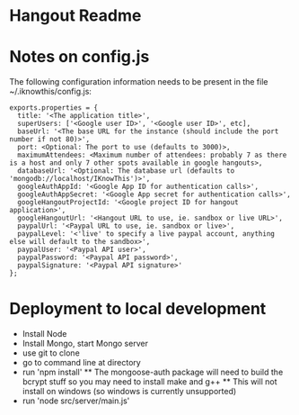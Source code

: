 # Hangout Readme

# Notes on config.js

The following configuration information needs to be present in the file ~/.iknowthis/config.js:

	exports.properties = {
	  title: '<The application title>',
	  superUsers: ['<Google user ID>', '<Google user ID>', etc],
	  baseUrl: '<The base URL for the instance (should include the port number if not 80)>',
	  port: <Optional: The port to use (defaults to 3000)>,
	  maximumAttendees: <Maximum number of attendees: probably 7 as there is a host and only 7 other spots available in google hangouts>,
	  databaseUrl: '<Optional: The database url (defaults to 'mongodb://localhost/IKnowThis')>',
	  googleAuthAppId: '<Google App ID for authentication calls>',
	  googleAuthAppSecret: '<Google App secret for authentication calls>',
	  googleHangoutProjectId: '<Google project ID for hangout application>',
	  googleHangoutUrl: '<Hangout URL to use, ie. sandbox or live URL>',
	  paypalUrl: '<Paypal URL to use, ie. sandbox or live>',
	  paypalLevel: '<'live' to specify a live paypal account, anything else will default to the sandbox>',
	  paypalUser: '<Paypal API user>',
	  paypalPassword: '<Paypal API password>',
	  paypalSignature: '<Paypal API signature>'
	};

# Deployment to local development
* Install Node
* Install Mongo, start Mongo server
* use git to clone
* go to command line at directory
* run 'npm install'
** The mongoose-auth package will need to build the bcrypt stuff so you may need to install make and g++
** This will not install on windows (so windows is currently unsupported)
* run 'node src/server/main.js'
